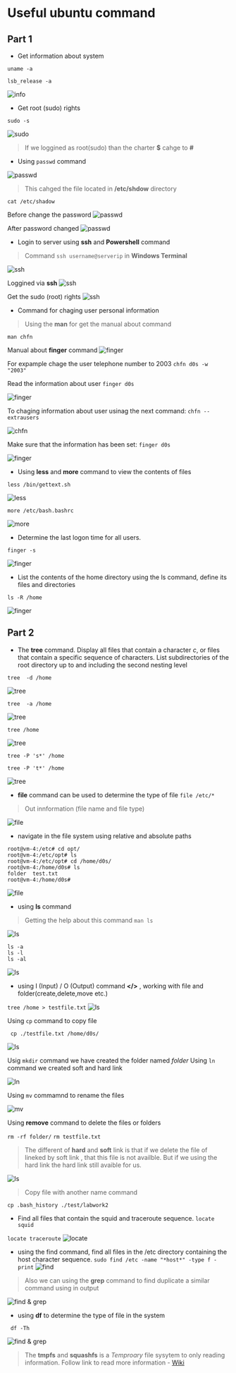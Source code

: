 # Useful ubuntu command
## Part 1
- Get information about system 

`uname -a`

`lsb_release -a`

![info](images/Screenshot_1.png)

- Get root (sudo) rights

`sudo -s`

![sudo](images/Screenshot_2.png)

> If we loggined as root(sudo) than the charter **$** cahge to **#**

- Using `passwd` command

![passwd](images/Screenshot_3.png)

> This cahged the file located in **/etc/shdow** directory

`cat /etc/shadow`

Before change the password
![passwd](images/Screenshot_4.jpg)

After password changed 
![passwd](images/Screenshot_5.jpg)

- Login to server using **ssh** and **Powershell** command

> Command `ssh username@serverip` in **Windows Terminal**  

![ssh](images/Screenshot_6.png)


Loggined via **ssh**
![ssh](images/Screenshot_7.png)

Get the sudo (root) rights
![ssh](images/Screenshot_8.png)

- Command for chaging user personal information

> Using the **man** for get the manual about command

`man chfn`

Manual about **finger** command
![finger](images/Screenshot_10.png)

For expample chage the user telephone number to 2003 `chfn d0s -w "2003"`

Read the information about user `finger d0s`

![finger](images/Screenshot_11.png)

To chaging information about user usinag the next command:
`chfn --extrausers`

![chfn ](images/Screenshot_13.png) 

Make sure that  the information has been set: `finger d0s`

![finger](images/Screenshot_12.png)


- Using  **less** and **more** command  to view the contents of files

`less /bin/gettext.sh`

![less](images/Screenshot_14.png)

`more /etc/bash.bashrc`

![more](images/Screenshot_15.png)


- Determine the last logon time for all users.

`finger -s`

![finger](images/Screenshot_16.png)

- List the contents of the home directory using the ls command, define its files
and directories

`ls -R /home`

![finger](images/Screenshot_17.png)

## Part 2
- The **tree** command. Display all files that contain a character *c*, or files that contain a specific sequence of characters. List subdirectories of the root directory up to and including
the second nesting level

`tree  -d /home`

![tree](images/Screenshot_18.png)

`tree  -a /home`

![tree](images/Screenshot_19.png)

`tree /home`

![tree](images/Screenshot_20.png)

`tree -P 's*' /home`

`tree -P 't*' /home`

![tree](images/Screenshot_21.png)

- **file** command can be used to determine the type of file 
`file /etc/*`
> Out innformation (file name and file type)

![file](images/Screenshot_22.png)

- navigate in the file system using relative and absolute paths

```
root@vm-4:/etc# cd opt/
root@vm-4:/etc/opt# ls
root@vm-4:/etc/opt# cd /home/d0s/
root@vm-4:/home/d0s# ls
folder  test.txt
root@vm-4:/home/d0s#
```
![file](images/Screenshot_23.png)


- using **ls** command 
> Getting the help about this command `man ls`

![ls](images/Screenshot_24.png)

```
ls -a
ls -l
ls -al
```
![ls](images/Screenshot_25.png)

- using  I (Input) / O (Output) command **</>** , working with file and folder(create,delete,move etc.)

`tree /home > testfile.txt`
![ls](images/Screenshot_26.png)

Using `cp` command to copy file

` cp ./testfile.txt /home/d0s/`

![ls](images/Screenshot_27.png)

Usig `mkdir` command we have created the folder named *folder*
Using `ln` command we created soft and hard link

![ln](images/Screenshot_28.png)

Using `mv` commamnd to rename the files

![mv](images/Screenshot_29.png)

Using **remove** command to delete the files or folders

`rm -rf folder/`
`rm testfile.txt`

> The different of **hard** and **soft** link is that if we delete the file of lineked by soft link , that this file is not availble. But if we using the hard link the hard link still avaible for us.

![ls](images/Screenshot_30.png)

> Copy file with another name command

`cp .bash_history ./test/labwork2`

 - Find all files that contain the squid and traceroute
sequence.
`locate squid`

`locate traceroute`
![locate](images/Screenshot_31.png)

- using the find command, find all files in the /etc directory containing the host
character sequence.
`sudo find /etc -name "*host*" -type f -print`
![find](images/Screenshot_32.png)
> Also we can using the **grep** command to find duplicate a similar command using in output 

![find & grep](images/Screenshot_33.png)

- using **df** to determine the type of file in the system

` df -Th`

![find & grep](images/Screenshot_34.png) 

> The **tmpfs** and **squashfs** is a *Temproary* file sysytem to only  reading information.
 Follow link to read more information  - [Wiki](https://uk.wikipedia.org/wiki/Tmpfs)  